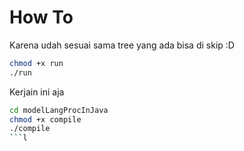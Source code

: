 # How To

Karena udah sesuai sama tree yang ada bisa di skip :D

```bash
chmod +x run
./run
```

Kerjain ini aja

```bash
cd modelLangProcInJava
chmod +x compile
./compile
```l
